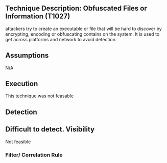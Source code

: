 Technique Description: Obfuscated Files or Information (T1027)
------------------------------------
attackers try to create an executable or file that will be hard to discover by encrypting, encoding or obfuscating contains on the system. It is used to get across platforms and network to avoid detection. 

Assumptions 
-------------
N/A

Execution
-------------
This technique was not feasable

 Detection 
-------------
Difficult to detect.
 Visibility 
-------------
Not feasible
### Filter/ Correlation Rule ###
